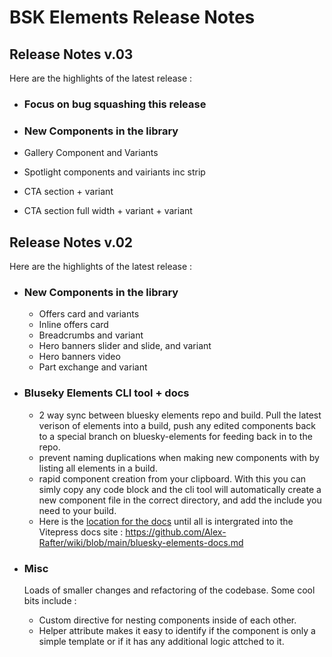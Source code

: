 # BSK Elements Release Notes


## Release Notes v.03

Here are the highlights of the latest release :

- ### Focus on bug squashing this release

- ### New Components in the library
- Gallery Component and Variants
- Spotlight components and vairiants inc strip
- CTA section + variant
- CTA section full width + variant + variant


## Release Notes v.02

Here are the highlights of the latest release :

- ### New Components in the library
  - Offers card and variants
  - Inline offers card
  - Breadcrumbs and variant
  - Hero banners slider and slide, and variant
  - Hero banners video
  - Part exchange and variant

- ### Bluseky Elements CLI tool + docs
  - 2 way sync between bluesky elements repo and build. Pull the latest verison of elements into a build, push any edited components back to a special branch on bluesky-elements for feeding back in to the repo.
  - prevent naming duplications when making new components with by listing all elements in a build.
  - rapid component creation from your clipboard. With this you can simly copy any code block and the cli tool will automatically create a new component file in the correct directory, and add the include you need to your build.
  - Here is the [location for the docs](https://github.com/Alex-Rafter/wiki/blob/main/bluesky-elements-docs.md) until all is intergrated into the Vitepress docs site : https://github.com/Alex-Rafter/wiki/blob/main/bluesky-elements-docs.md

- ### Misc
  Loads of smaller changes and refactoring of the codebase. Some cool bits include :
  - Custom directive for nesting components inside of each other.
  - Helper attribute makes it easy to identify if the component is only a simple template or if it has any additional logic attched to it.
